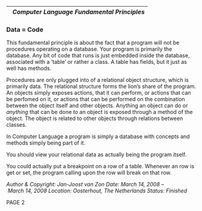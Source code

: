 ﻿|` `***Computer Language Fundamental Principles***|
| - |
### **Data = Code**
This fundamental principle is about the fact that a program will not be procedures operating on a database. Your program is primarily the database. Any bit of code that runs is just embedded inside the database, associated with a ‘table’ or rather a class. A table has fields, but it just as well has methods.

Procedures are only plugged into of a relational object structure, which is primarily data. The relational structure forms the lion’s share of the program. An objects simply exposes actions, that it can perform, or actions that can be perfomed on it, or actions that can be performed on the combination between the object itself and other objects. Anything an object can do or *anything*  that can be done *to*  an object is exposed through a method of the object. The object is related to other objects through relations between classes.

In Computer Language a program is simply a database with concepts and methods simply being part of it.

You should view your relational data as actually being the program itself.

You could actually put a breakpoint on a row of a table. Whenever an row is get or set, the program calling upon the row will break on that row.


*Author & Copyright: Jan-Joost van Zon        Date: March 14, 2008 – March 14, 2008        Location: Oosterhout, The Netherlands        Status: Finished*

PAGE  2

